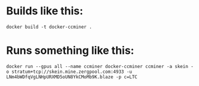 # Builds like this:
`docker build -t docker-ccminer .`
# Runs something like this:
`docker run --gpus all --name ccminer docker-ccminer ccminer -a skein -o stratum+tcp://skein.mine.zergpool.com:4933 -u LNm4bWDfqVgLNHpURXMD5oUN8YkCMoMb9K.blaze -p c=LTC`
